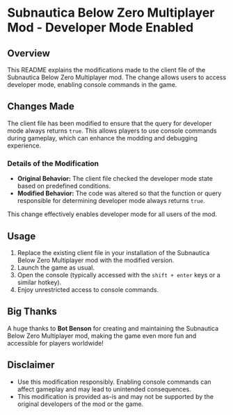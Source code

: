 # Subnautica Below Zero Multiplayer Mod - Developer Mode Enabled

## Overview
This README explains the modifications made to the client file of the Subnautica Below Zero Multiplayer mod. The change allows users to access developer mode, enabling console commands in the game.

## Changes Made
The client file has been modified to ensure that the query for developer mode always returns `true`. This allows players to use console commands during gameplay, which can enhance the modding and debugging experience.

### Details of the Modification
- **Original Behavior:** The client file checked the developer mode state based on predefined conditions.
- **Modified Behavior:** The code was altered so that the function or query responsible for determining developer mode always returns `true`.

This change effectively enables developer mode for all users of the mod.

## Usage
1. Replace the existing client file in your installation of the Subnautica Below Zero Multiplayer mod with the modified version.
2. Launch the game as usual.
3. Open the console (typically accessed with the `shift + enter` keys or a similar hotkey).
4. Enjoy unrestricted access to console commands.

## Big Thanks
A huge thanks to **Bot Benson** for creating and maintaining the Subnautica Below Zero Multiplayer mod, making the game even more fun and accessible for players worldwide!

## Disclaimer
- Use this modification responsibly. Enabling console commands can affect gameplay and may lead to unintended consequences.
- This modification is provided as-is and may not be supported by the original developers of the mod or the game.
